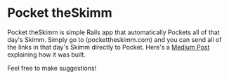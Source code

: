 Pocket theSkimm
===========

Pocket theSkimm is simple Rails app that automatically Pockets all of that day's Skimm. Simply go to (pockettheskimm.com) and you can send all of the links in that day's Skimm directly to Pocket.
Here's a [Medium Post](https://medium.com/@alicht/introducing-pocket-theskimm-476f8f852d0f#.lu0tl2ixg) explaining how it was built. 


Feel free to make suggestions!

